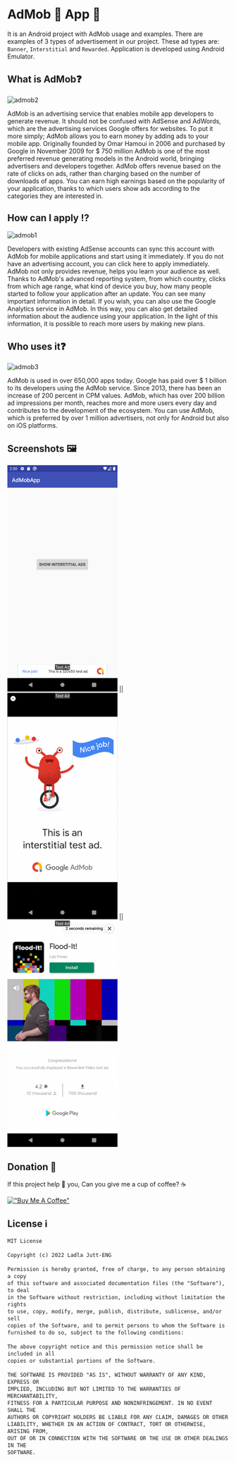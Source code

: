 # AdMob 🤑 App 📱

It is an Android project with AdMob usage and examples. There are examples of 3 types of advertisement in our project. These ad types are: `Banner`, `Interstitial` and `Rewarded`. Application is developed using Android Emulator.

## What is AdMob❓

![admob2](https://github.com/ladlajutt-eng/AdMobApp/assets/119587816/e7fc70aa-de9b-416a-aedd-7490ad768988)

AdMob is an advertising service that enables mobile app developers to generate revenue.
It should not be confused with AdSense and AdWords, which are the advertising services Google offers for websites.
To put it more simply; AdMob allows you to earn money by adding ads to your mobile app.
Originally founded by Omar Hamoui in 2006 and purchased by Google in November 2009 for $ 750 million
AdMob is one of the most preferred revenue generating models in the Android world, bringing advertisers and developers together.
AdMob offers revenue based on the rate of clicks on ads, rather than charging based on the number of downloads of apps.
You can earn high earnings based on the popularity of your application, thanks to which users show ads according to the categories they are interested in. 

## How can I apply ⁉️

![admob1](https://github.com/ladlajutt-eng/AdMobApp/assets/119587816/143e1d5d-e583-4ec0-a92b-153e94934811)

Developers with existing AdSense accounts can sync this account with AdMob for mobile applications and start using it immediately. If you do not have an advertising account, you can click here to apply immediately. AdMob not only provides revenue, helps you learn your audience as well. Thanks to AdMob's advanced reporting system, from which country, clicks from which age range, what kind of device you buy, how many people started to follow your application after an update. You can see many important information in detail. If you wish, you can also use the Google Analytics service in AdMob. In this way, you can also get detailed information about the audience using your application. In the light of this information, it is possible to reach more users by making new plans.


## Who uses it❓


![admob3](https://github.com/ladlajutt-eng/AdMobApp/assets/119587816/c660da17-a646-4681-b284-7a738989f541)

AdMob is used in over 650,000 apps today. Google has paid over $ 1 billion to its developers using the AdMob service. Since 2013, there has been an increase of 200 percent in CPM values. AdMob, which has over 200 billion ad impressions per month, reaches more and more users every day and contributes to the development of the ecosystem. You can use AdMob, which is preferred by over 1 million advertisers, not only for Android but also on iOS platforms.

## Screenshots 🖼
<img src="banner.png" width="250"/> || <img src="interstitial.png" width="250"/> || <img src="rewarded.png" width="250"/>

## Donation 💸

If this project help 💁 you, Can you give me a cup of coffee? ☕

[!["Buy Me A Coffee"](https://www.buymeacoffee.com/assets/img/custom_images/orange_img.png)](https://www.buymeacoffee.com/ladditech)

## License ℹ️
```
MIT License

Copyright (c) 2022 Ladla Jutt-ENG

Permission is hereby granted, free of charge, to any person obtaining a copy
of this software and associated documentation files (the "Software"), to deal
in the Software without restriction, including without limitation the rights
to use, copy, modify, merge, publish, distribute, sublicense, and/or sell
copies of the Software, and to permit persons to whom the Software is
furnished to do so, subject to the following conditions:

The above copyright notice and this permission notice shall be included in all
copies or substantial portions of the Software.

THE SOFTWARE IS PROVIDED "AS IS", WITHOUT WARRANTY OF ANY KIND, EXPRESS OR
IMPLIED, INCLUDING BUT NOT LIMITED TO THE WARRANTIES OF MERCHANTABILITY,
FITNESS FOR A PARTICULAR PURPOSE AND NONINFRINGEMENT. IN NO EVENT SHALL THE
AUTHORS OR COPYRIGHT HOLDERS BE LIABLE FOR ANY CLAIM, DAMAGES OR OTHER
LIABILITY, WHETHER IN AN ACTION OF CONTRACT, TORT OR OTHERWISE, ARISING FROM,
OUT OF OR IN CONNECTION WITH THE SOFTWARE OR THE USE OR OTHER DEALINGS IN THE
SOFTWARE.
```
